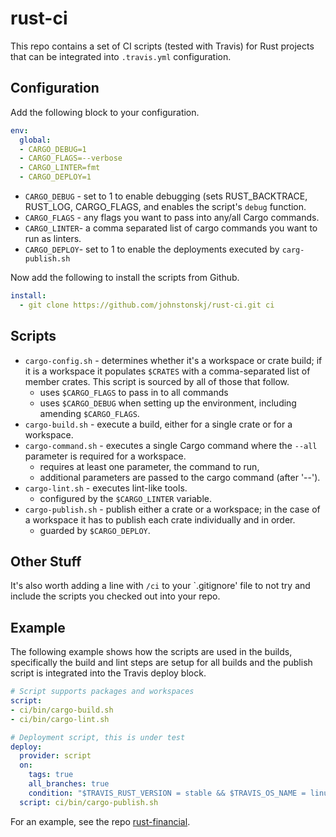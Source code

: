 # rust-ci

This repo contains a set of CI scripts (tested with Travis) for 
Rust projects that can be integrated into `.travis.yml` 
configuration.

## Configuration

Add the following block to your configuration.

``` yaml
env:
  global:
  - CARGO_DEBUG=1
  - CARGO_FLAGS=--verbose
  - CARGO_LINTER=fmt
  - CARGO_DEPLOY=1
```

* `CARGO_DEBUG` - set to 1 to enable debugging (sets RUST_BACKTRACE,
  RUST_LOG, CARGO_FLAGS, and enables the script's `debug` function.
* `CARGO_FLAGS` - any flags you want to pass into any/all Cargo
  commands.
* `CARGO_LINTER`- a comma separated list of cargo commands you want
  to run as linters. 
* `CARGO_DEPLOY`- set to 1 to enable the deployments executed by
  `carg-publish.sh`

Now add the following to install the scripts from Github.

``` yaml
install:
  - git clone https://github.com/johnstonskj/rust-ci.git ci
```

## Scripts

* `cargo-config.sh` - determines whether it's a workspace or crate build; if
  it is a workspace it populates `$CRATES` with a comma-separated list of 
  member crates. This script is sourced by all of those that follow.
  * uses `$CARGO_FLAGS` to pass in to all commands
  * uses `$CARGO_DEBUG` when setting up the environment, including amending
    `$CARGO_FLAGS`.
* `cargo-build.sh` - execute a build, either for a single crate or for a 
  workspace.
* `cargo-command.sh` - executes a single Cargo command where the `--all`
  parameter is required for a workspace.
  * requires at least one parameter, the command to run,
  * additional parameters are passed to the cargo command (after '--').
* `cargo-lint.sh` - executes lint-like tools.
  * configured by the `$CARGO_LINTER` variable.
* `cargo-publish.sh` - publish either a crate or a workspace; in the case of
  a workspace it has to publish each crate individually and in order.
  * guarded by `$CARGO_DEPLOY`.

## Other Stuff

It's also worth adding a line with `/ci` to your `.gitignore' file
to not try and include the scripts you checked out into your repo.

## Example

The following example shows how the scripts are used in the builds,
specifically the build and lint steps are setup for all builds and
the publish script is integrated into the Travis deploy block.

``` yaml
# Script supports packages and workspaces
script:
- ci/bin/cargo-build.sh
- ci/bin/cargo-lint.sh

# Deployment script, this is under test
deploy:
  provider: script
  on:
    tags: true
    all_branches: true
    condition: "$TRAVIS_RUST_VERSION = stable && $TRAVIS_OS_NAME = linux && $CARGO_DEPLOY = 1"
  script: ci/bin/cargo-publish.sh
```

For an example, see the repo [rust-financial](https://github.com/johnstonskj/rust-financial).
